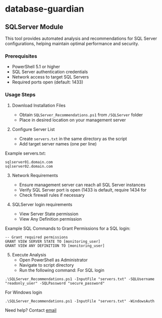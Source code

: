 # database-guardian

## SQLServer Module

This tool provides automated analysis and recommendations for SQL Server configurations, helping maintain optimal performance and security.

### Prerequisites
- PowerShell 5.1 or higher
- SQL Server authentication credentials
- Network access to target SQL Servers
- Required ports open (default: 1433)

### Usage Steps

1. Download Installation Files
   - Obtain `SQLServer_Recommendations.ps1` from `/SQLServer` folder
   - Place in desired location on your management server

2. Configure Server List
   - Create `servers.txt` in the same directory as the script
   - Add target server names (one per line)

Example servers.txt:
```
sqlserver01.domain.com
sqlserver02.domain.com
```
3. Network Requirements
   - Ensure management server can reach all SQL Server instances
   - Verify SQL Server port is open (1433 is default, require 1434 for 
   - Check firewall rules if necessary

4. SQLServer login requirements
  
   - View Server State permission
   - View Any Definition permission

Example SQL Commands to Grant Permissions for a SQL login:
```
-- Grant required permissions
GRANT VIEW SERVER STATE TO [monitoring_user]
GRANT VIEW ANY DEFINITION TO [monitoring_user]
```
5. Execute Analysis
   - Open PowerShell as Administrator
   - Navigate to script directory
   - Run the following command:
For SQL login

```
.\SQLServer_Recommendations.ps1 -InputFile "servers.txt" -SQLUsername "readonly_user" -SQLPassword "secure_password"
```
For Windows login

```
.\SQLServer_Recommendations.ps1 -InputFile "servers.txt" -WindowsAuth
```

Need help? Contact [email](kedaryarlapati@gmail.com)
